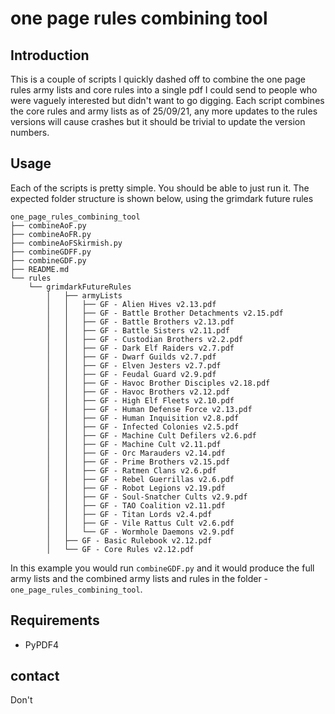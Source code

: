# one page rules combining tool

## Introduction

This is a couple of scripts I quickly dashed off to combine the one page rules army lists and core rules into a single pdf I could send to people who were vaguely interested but didn't want to go digging. Each script combines the core rules and army lists as of 25/09/21, any more updates to the rules versions will cause crashes but it should be trivial to update the version numbers.

## Usage

Each of the scripts is pretty simple. You should be able to just run it. The expected folder structure is shown below, using the grimdark future rules

```
one_page_rules_combining_tool
├── combineAoF.py
├── combineAoFR.py
├── combineAoFSkirmish.py
├── combineGDFF.py
├── combineGDF.py
├── README.md
└── rules
    └── grimdarkFutureRules
        │   ├── armyLists
        │   │   ├── GF - Alien Hives v2.13.pdf
        │   │   ├── GF - Battle Brother Detachments v2.15.pdf
        │   │   ├── GF - Battle Brothers v2.13.pdf
        │   │   ├── GF - Battle Sisters v2.11.pdf
        │   │   ├── GF - Custodian Brothers v2.2.pdf
        │   │   ├── GF - Dark Elf Raiders v2.7.pdf
        │   │   ├── GF - Dwarf Guilds v2.7.pdf
        │   │   ├── GF - Elven Jesters v2.7.pdf
        │   │   ├── GF - Feudal Guard v2.9.pdf
        │   │   ├── GF - Havoc Brother Disciples v2.18.pdf
        │   │   ├── GF - Havoc Brothers v2.12.pdf
        │   │   ├── GF - High Elf Fleets v2.10.pdf
        │   │   ├── GF - Human Defense Force v2.13.pdf
        │   │   ├── GF - Human Inquisition v2.8.pdf
        │   │   ├── GF - Infected Colonies v2.5.pdf
        │   │   ├── GF - Machine Cult Defilers v2.6.pdf
        │   │   ├── GF - Machine Cult v2.11.pdf
        │   │   ├── GF - Orc Marauders v2.14.pdf
        │   │   ├── GF - Prime Brothers v2.15.pdf
        │   │   ├── GF - Ratmen Clans v2.6.pdf
        │   │   ├── GF - Rebel Guerrillas v2.6.pdf
        │   │   ├── GF - Robot Legions v2.19.pdf
        │   │   ├── GF - Soul-Snatcher Cults v2.9.pdf
        │   │   ├── GF - TAO Coalition v2.11.pdf
        │   │   ├── GF - Titan Lords v2.4.pdf
        │   │   ├── GF - Vile Rattus Cult v2.6.pdf
        │   │   └── GF - Wormhole Daemons v2.9.pdf
        │   ├── GF - Basic Rulebook v2.12.pdf
        │   └── GF - Core Rules v2.12.pdf

```

In this example you would run `combineGDF.py` and it would produce the full army lists and the combined army lists and rules in the folder - `one_page_rules_combining_tool`.

## Requirements

* PyPDF4

## contact

Don't
